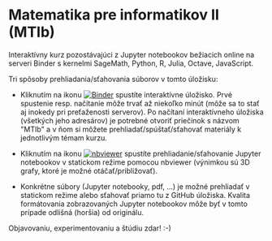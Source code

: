 # Matematika pre informatikov II (MTIb)

Interaktívny kurz pozostávajúci z Jupyter notebookov bežiacich online na serveri Binder s kernelmi SageMath, Python, R, Julia, Octave, JavaScript. 

Tri spôsoby prehliadania/sťahovania súborov v tomto úložisku: 

* Kliknutím na ikonu [![Binder](https://mybinder.org/badge_logo.svg)](https://mybinder.org/v2/gh/gajdosandrej/MTIb.git/HEAD) spustíte interaktívne úložisko.  Prvé spustenie resp. načítanie môže trvať až niekoľko minút (môže sa to stať aj inokedy pri preťaženosti serverov). Po načítaní interaktívneho úložiska (všetkých jeho adresárov) je potrebné otvoriť priečinok s názvom "MTIb" a v ňom si môžete prehliadať/spúštať/sťahovať materiály k jednotlivým témam kurzu.  


* Kliknutím na ikonu [![nbviewer](https://github.com/jupyter/design/blob/master/logos/Badges/nbviewer_badge.svg)](https://nbviewer.org/github/gajdosandrej/MTIb/blob/main/index_MTIb.ipynb?flush_cache=true) spustíte prehliadanie/sťahovanie Jupyter notebookov v statickom režime pomocou nbviewer (výnimkou sú 3D grafy, ktoré je možné otáčať/približovať). 


* Konkrétne súbory (Jupyter notebooky, pdf, ...) je možné prehliadať v statickom režime alebo sťahovať priamo tu z GitHub úložiska. Kvalita formátovania zobrazovaných Jupyter notebookov môže byť v tomto prípade odlišná (horšia) od originálu.  


Objavovaniu, experimentovaniu a štúdiu zdar! :-) 




